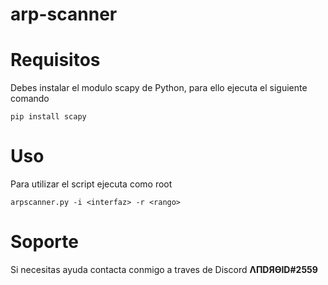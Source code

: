 # arp-scanner

# Requisitos
Debes instalar el modulo scapy de Python, para ello ejecuta el siguiente comando
```
pip install scapy
```

# Uso
Para utilizar el script ejecuta como root
```
arpscanner.py -i <interfaz> -r <rango>
```

# Soporte
Si necesitas ayuda contacta conmigo a traves de Discord **ΛПDЯӨID#2559**
